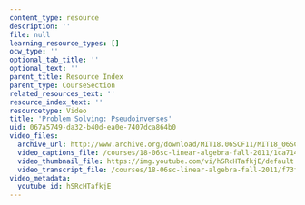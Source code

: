 ```yaml
---
content_type: resource
description: ''
file: null
learning_resource_types: []
ocw_type: ''
optional_tab_title: ''
optional_text: ''
parent_title: Resource Index
parent_type: CourseSection
related_resources_text: ''
resource_index_text: ''
resourcetype: Video
title: 'Problem Solving: Pseudoinverses'
uid: 067a5749-da32-b40d-ea0e-7407dca864b0
video_files:
  archive_url: http://www.archive.org/download/MIT18.06SCF11/MIT18_06SC_110714_D1_300k.mp4
  video_captions_file: /courses/18-06sc-linear-algebra-fall-2011/1ca714db6079586991b67e4297bccc3c_hSRcHTafkjE.vtt
  video_thumbnail_file: https://img.youtube.com/vi/hSRcHTafkjE/default.jpg
  video_transcript_file: /courses/18-06sc-linear-algebra-fall-2011/f73f557e9c2d8095d837ad3649a4b561_hSRcHTafkjE.pdf
video_metadata:
  youtube_id: hSRcHTafkjE
---
```

